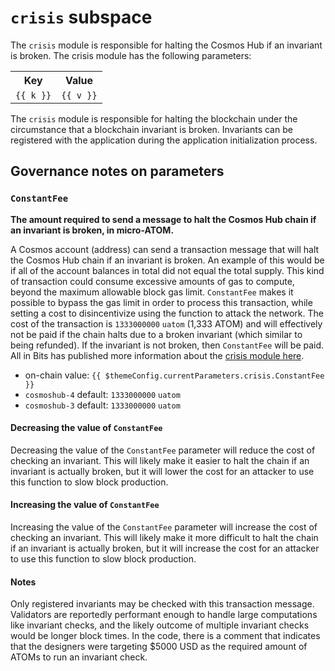 # `crisis` subspace

The `crisis` module is responsible for halting the Cosmos Hub if an invariant is broken. The crisis module has the following parameters:

<table>
    <tr>
        <th>Key</th>
        <th>Value</th>
    </tr>
    <tr v-for="(v,k) in $themeConfig.currentParameters.crisis">
        <td><a :href="'#'+k"><code>{{ k }}</code></a></td>
        <td><code>{{ v }}</code></td>
    </tr>
</table>

The `crisis` module is responsible for halting the blockchain under the circumstance that a blockchain invariant is broken. Invariants can be registered with the application during the application initialization process.

## Governance notes on parameters

### `ConstantFee`
**The amount required to send a message to halt the Cosmos Hub chain if an invariant is broken, in micro-ATOM.**

A Cosmos account (address) can send a transaction message that will halt the Cosmos Hub chain if an invariant is broken. An example of this would be if all of the account balances in total did not equal the total supply. This kind of transaction could consume excessive amounts of gas to compute, beyond the maximum allowable block gas limit. `ConstantFee` makes it possible to bypass the gas limit in order to process this transaction, while setting a cost to disincentivize using the function to attack the network. The cost of the transaction is `1333000000` `uatom` (1,333 ATOM) and will effectively not be paid if the chain halts due to a broken invariant (which similar to being refunded). If the invariant is not broken, then `ConstantFee` will be paid. All in Bits has published more information about the [crisis module here](https://docs.cosmos.network/v0.45/modules/crisis/).

* on-chain value: `{{ $themeConfig.currentParameters.crisis.ConstantFee }}`
* `cosmoshub-4` default: `1333000000` `uatom`
* `cosmoshub-3` default: `1333000000` `uatom`

#### Decreasing the value of `ConstantFee`
Decreasing the value of the `ConstantFee` parameter will reduce the cost of checking an invariant. This will likely make it easier to halt the chain if an invariant is actually broken, but it will lower the cost for an attacker to use this function to slow block production.

#### Increasing the value of `ConstantFee`
Increasing the value of the `ConstantFee` parameter will increase the cost of checking an invariant. This will likely make it more difficult to halt the chain if an invariant is actually broken, but it will increase the cost for an attacker to use this function to slow block production.

#### Notes
Only registered invariants may be checked with this transaction message. Validators are reportedly performant enough to handle large computations like invariant checks, and the likely outcome of multiple invariant checks would be longer block times. In the code, there is a comment that indicates that the designers were targeting $5000 USD as the required amount of ATOMs to run an invariant check.